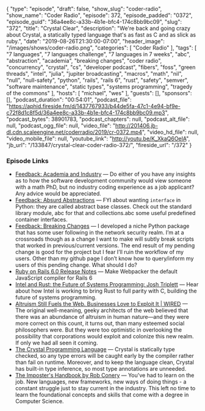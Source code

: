 {
  "type": "episode",
  "draft": false,
  "show_slug": "coder-radio",
  "show_name": "Coder Radio",
  "episode": 372,
  "episode_padded": "0372",
  "episode_guid": "36a4ee8c-a33b-4b1e-bfc4-174c8bb9bc09",
  "slug": "372",
  "title": "Crystal Clear",
  "description": "We're back and going crazy about Crystal, a statically typed language that's as fast as C and as slick as ruby.",
  "date": "2019-08-26T21:30:00-07:00",
  "header_image": "/images/shows/coder-radio.png",
  "categories": [
    "Coder Radio"
  ],
  "tags": [
    "7 languages",
    "7 languages challenge",
    "7 languages in 7 weeks",
    "abc",
    "abstraction",
    "academia",
    "breaking changes",
    "coder radio",
    "concurrency",
    "crystal",
    "cs",
    "developer podcast",
    "fibers",
    "foss",
    "green threads",
    "intel",
    "julia",
    "jupiter broadcasting",
    "macros",
    "math",
    "nil",
    "null",
    "null-safety",
    "python",
    "rails",
    "rails 6",
    "rust",
    "safety",
    "semver",
    "software maintenance",
    "static types",
    "systems programming",
    "tragedy of the commons"
  ],
  "hosts": [
    "michael",
    "wes"
  ],
  "guests": [],
  "sponsors": [],
  "podcast_duration": "00:54:01",
  "podcast_file": "https://aphid.fireside.fm/d/1437767933/b44de5fa-47c1-4e94-bf9e-c72f8d1c8f5d/36a4ee8c-a33b-4b1e-bfc4-174c8bb9bc09.mp3",
  "podcast_bytes": 38901783,
  "podcast_chapters": null,
  "podcast_alt_file": null,
  "podcast_ogg_file": null,
  "video_file": "http://201406.jb-dl.cdn.scaleengine.net/coderradio/2019/cr-0372.mp4",
  "video_hd_file": null,
  "video_mobile_file": null,
  "youtube_link": "http://youtu.be/K_XkaQ6OeIA",
  "jb_url": "/133847/crystal-clear-coder-radio-372/",
  "fireside_url": "/372"
}


### Episode Links

  * [Feedback: Academia and Industry](https://slexy.org/view/s207igrpde "Feedback: Academia and Industry") — Do either of you have any insights as to how the software development community would view someone with a math PhD, but no industry coding experience as a job applicant? Any advice would be appreciated. 
  * [Feedback: Absurd Abstractions](https://www.reddit.com/r/CoderRadio/comments/ct01ux/absurd_abstractions_coder_radio_371/ "Feedback: Absurd Abstractions") — FYI about wanting `interface` in Python: they are called abstract base classes. Check out the standard library module, abc for that and collections.abc some useful predefined container interfaces. 
  * [Feedback: Breaking Changes](https://slexy.org/view/s21lBcB8Op "Feedback: Breaking Changes") — I developed a niche Python package that has some user following in the network security realm. I’m at a crossroads though as a change I want to make will subtly break scripts that worked in previous/current versions. The end result of my pending change is good for the project but I fear I’ll ruin the workflow of my users. Other than my github page I don’t know how to query/inform my users of this pending change. What should I do?
  * [Ruby on Rails 6.0 Release Notes](https://edgeguides.rubyonrails.org/6_0_release_notes.html "Ruby on Rails 6.0 Release Notes") — Make Webpacker the default JavaScript compiler for Rails 6
  * [Intel and Rust: the Future of Systems Programming: Josh Triplett](https://www.youtube.com/watch?v=l9hM0h6IQDo "Intel and Rust: the Future of Systems Programming: Josh Triplett") — Hear about how Intel is working to bring Rust to full parity with C, building the future of systems programming.
  * [Altruism Still Fuels the Web. Businesses Love to Exploit It | WIRED](https://www.wired.com/story/altruism-open-source-fuels-web-businesses-love-to-exploit-it/ "Altruism Still Fuels the Web. Businesses Love to Exploit It | WIRED") — The original well-meaning, geeky architects of the web believed that there was an abundance of altruism in human nature—and they were more correct on this count, it turns out, than many esteemed social philosophers were. But they were too optimistic in overlooking the possibility that corporations would exploit and colonize this new realm. If only we had all seen it coming.
  * [The Crystal Programming Language](https://crystal-lang.org/ "The Crystal Programming Language") — Crystal is statically type checked, so any type errors will be caught early by the compiler rather than fail on runtime. Moreover, and to keep the language clean, Crystal has built-in type inference, so most type annotations are unneeded. 
  * [The Imposter's Handbook by Rob Conery](https://www.goodreads.com/book/show/31572054-the-imposter-s-handbook "The Imposter's Handbook by Rob Conery") — You've had to learn on the job. New languages, new frameworks, new ways of doing things - a constant struggle just to stay current in the industry. This left no time to learn the foundational concepts and skills that come with a degree in Computer Science.


